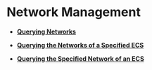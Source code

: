 # Network Management<a name="EN-US_TOPIC_0031167513"></a>

-   **[Querying Networks](querying-networks.md)**  

-   **[Querying the Networks of a Specified ECS](querying-the-networks-of-a-specified-ecs.md)**  

-   **[Querying the Specified Network of an ECS](querying-the-specified-network-of-an-ecs.md)**  


